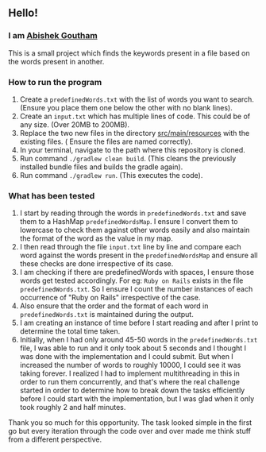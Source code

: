 ## Hello!

### I am [Abishek Goutham](https://www.abishekgoutham.com)

This is a small project which finds the keywords present in a file based on the words present in another.

### How to run the program

1. Create a `predefinedWords.txt` with the list of words you want to search. (Ensure you place them one below the other
   with no blank lines).
2. Create an `input.txt` which has multiple lines of code. This could be of any size. (Over 20MB to 200MB).
3. Replace the two new files in the directory [src/main/resources](src/main/resources) with the existing files. (
   Ensure the files are named correctly).
4. In your terminal, navigate to the path where this repository is cloned.
5. Run command `./gradlew clean build`. (This cleans the previously installed bundle files and builds the gradle again).
6. Run command `./gradlew run`. (This executes the code).

### What has been tested

1. I start by reading through the words in `predefinedWords.txt` and save them to a HashMap `predefinedWordsMap`. I
   ensure I convert them to lowercase to check them against other words easily and also maintain the format of the word
   as the value in my map.
2. I then read through the file `input.txt` line by line and compare each word against the words present in
   the `predefinedWordsMap` and ensure all these checks are done irrespective of its case.
3. I am checking if there are predefinedWords with spaces, I ensure those words get tested accordingly. For
   eg: `Ruby on Rails` exists in the file `predefinedWords.txt`. So I ensure I count the number instances of each
   occurrence of "Ruby on Rails" irrespective of the case.
4. Also ensure that the order and the format of each word in `predefinedWords.txt` is maintained during the output.
5. I am creating an instance of time before I start reading and after I print to determine the total time taken.
6. Initially, when I had only around 45-50 words in the `predefinedWords.txt` file, I was able to run and it only took
   about 5 seconds and I thought I was done with the implementation and I could submit. But when I increased the number
   of words to roughly 10000, I could see it was taking forever. I realized I had to implement multithreading in this in
   order to run them concurrently, and that's where the real challenge started in order to determine how to break down
   the tasks efficiently before I could start with the implementation, but I was glad when it only took roughly 2 and
   half minutes.

Thank you so much for this opportunity. The task looked simple in the first go but every iteration through the code over
and over made me think stuff from a different perspective. 
